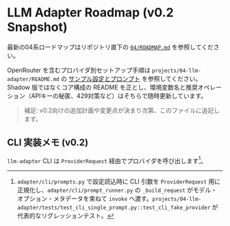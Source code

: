 # LLM Adapter Roadmap (v0.2 Snapshot)

最新の04系ロードマップはリポジトリ直下の [`04/ROADMAP.md`](../../../04/ROADMAP.md) を参照してください。

OpenRouter を含むプロバイダ別セットアップ手順は `projects/04-llm-adapter/README.md` の [サンプル設定とプロンプト](../../../projects/04-llm-adapter/README.md#サンプル設定とプロンプト) を参照してください。Shadow 版ではなくコア構成の README を正とし、環境変数名と推奨オペレーション（APIキーの秘匿、429対策など）はそちらで随時更新しています。

> 補足: v0.2向けの追加計画や変更点が決まり次第、このファイルに追記します。

## CLI 実装メモ (v0.2)

`llm-adapter` CLI は `ProviderRequest` 経由でプロバイダを呼び出します[^cli-provider-request]。

[^cli-provider-request]: `adapter/cli/prompts.py` で設定読込時に CLI 引数を `ProviderRequest` 用に正規化し、`adapter/cli/prompt_runner.py` の `_build_request` がモデル・オプション・メタデータを束ねて `invoke` へ渡す。`projects/04-llm-adapter/tests/test_cli_single_prompt.py::test_cli_fake_provider` が代表的なリグレッションテスト。
